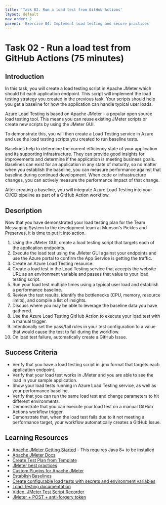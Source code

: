 ```yaml
---
title: 'Task 02. Run a load test from GitHub Actions'
layout: default
nav_order: 2
parent: 'Exercise 04: Implement load testing and secure practices'
---
```


# Task 02 - Run a load test from GitHub Actions (75 minutes)

## Introduction

In this task, you will create a load testing script in Apache JMeter which should hit each application endpoint. This script will implement the load testing strategy you created in the previous task. Your scripts should help you get a baseline for how the application can handle typical user loads.

Azure Load Testing is based on Apache JMeter - a popular open source load testing tool. This means you can reuse existing JMeter scripts or create new scripts by using the JMeter GUI.

To demonstrate this, you will then create a Load Testing service in Azure and use the load testing scripts you created to run baseline tests.

Baselines help to determine the current efficiency state of your application and its supporting infrastructure. They can provide good insights for improvements and determine if the application is meeting business goals. Baselines can exist for an application in any state of maturity, so no matter when you establish the baseline, you can measure performance against that baseline during continued development. When code or infrastructure changes, you can actively measure the performance impact of that change.

After creating a baseline, you will integrate Azure Load Testing into your CI/CD pipeline as part of a GitHub Action workflow.

## Description

Now that you have demonstrated your load testing plan for the Team Messaging System to the development team at Munson's Pickles and Preserves, it is time to put it into action.

1. Using the JMeter GUI, create a load testing script that targets each of the application endpoints.
2. Execute the load test using the JMeter GUI against your endpoints and use the Azure portal to confirm the App Service is getting the traffic.
3. Create an Azure Load Testing resource.
4. Create a load test in the Load Testing service that accepts the website URL as an environment variable and passes that value to your load testing script.
5. Run your load test multiple times using a typical user load and establish a performance baseline.
6. Review the test results, identify the bottlenecks (CPU, memory, resource limits), and compile a list of insights.
7. Discuss where you may be able to leverage the baseline data you have gathered.
8. Use the Azure Load Testing GitHub Action to execute your load test with a manual trigger.
9. Intentionally set the pass/fail rules in your test configuration to a value that would cause the test to fail during the workflow.
10. On load test failure, automatically create a GitHub Issue.

## Success Criteria

- Verify that you have a load testing script in .jmx format that targets each application endpoint.
- Verify that your load test works in JMeter and you are able to see the load in your sample application.
- Show your load tests running in Azure Load Testing service, as well as your performance baseline.
- Verify that you can run the same load test and change parameters to hit different environments.
- Demonstrate that you can execute your load test on a manual GitHub Actions workflow trigger.
- Demonstrate that, when the load test fails due to it not meeting a performance target, your workflow automatically creates a GitHub Issue.

## Learning Resources

- [Apache JMeter Getting Started](https://jmeter.apache.org/usermanual/get-started.html) - This requires Java 8+ to be installed
- [Apache JMeter Docs](https://jmeter.apache.org/index.html)
- [Create Test Plan from Template](https://jmeter.apache.org/usermanual/get-started.html#template)
- [JMeter best practices](https://jmeter.apache.org/usermanual/best-practices.html)
- [Custom Plugins for Apache JMeter](https://jmeter-plugins.org/)
- [Establish Baselines](https://docs.microsoft.com/en-us/azure/architecture/framework/scalability/performance-test#establish-baselines)
- [Create configurable load tests with secrets and environment variables](https://docs.microsoft.com/en-us/azure/load-testing/how-to-parameterize-load-tests)
- [Load Testing documentation](https://docs.microsoft.com/en-us/azure/load-testing/)
- [Video: JMeter Test Script Recorder](https://www.youtube.com/watch?v=voYj16cETAM)
- [JMeter + POST + anti-forgery token](https://stackoverflow.com/questions/53034969/jmeter-post-anti-forgery-token)
